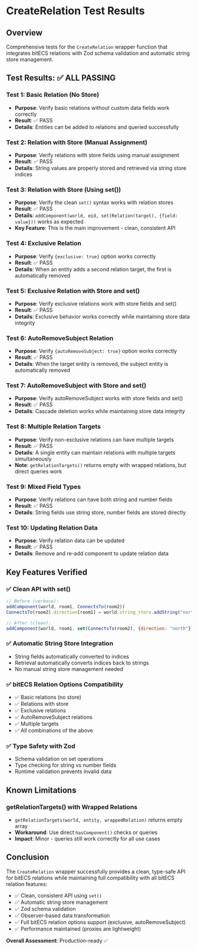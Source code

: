 # CreateRelation Test Results

## Overview
Comprehensive tests for the `CreateRelation` wrapper function that integrates bitECS relations with Zod schema validation and automatic string store management.

## Test Results: ✅ ALL PASSING

### Test 1: Basic Relation (No Store)
- **Purpose**: Verify basic relations without custom data fields work correctly
- **Result**: ✅ PASS
- **Details**: Entities can be added to relations and queried successfully

### Test 2: Relation with Store (Manual Assignment)
- **Purpose**: Verify relations with store fields using manual assignment
- **Result**: ✅ PASS
- **Details**: String values are properly stored and retrieved via string store indices

### Test 3: Relation with Store (Using set())
- **Purpose**: Verify the clean `set()` syntax works with relation stores
- **Result**: ✅ PASS
- **Details**: `addComponent(world, eid, set(Relation(target), {field: value}))` works as expected
- **Key Feature**: This is the main improvement - clean, consistent API

### Test 4: Exclusive Relation
- **Purpose**: Verify `{exclusive: true}` option works correctly
- **Result**: ✅ PASS
- **Details**: When an entity adds a second relation target, the first is automatically removed

### Test 5: Exclusive Relation with Store and set()
- **Purpose**: Verify exclusive relations work with store fields and set()
- **Result**: ✅ PASS
- **Details**: Exclusive behavior works correctly while maintaining store data integrity

### Test 6: AutoRemoveSubject Relation
- **Purpose**: Verify `{autoRemoveSubject: true}` option works correctly
- **Result**: ✅ PASS
- **Details**: When the target entity is removed, the subject entity is automatically removed

### Test 7: AutoRemoveSubject with Store and set()
- **Purpose**: Verify autoRemoveSubject works with store fields and set()
- **Result**: ✅ PASS
- **Details**: Cascade deletion works while maintaining store data integrity

### Test 8: Multiple Relation Targets
- **Purpose**: Verify non-exclusive relations can have multiple targets
- **Result**: ✅ PASS
- **Details**: A single entity can maintain relations with multiple targets simultaneously
- **Note**: `getRelationTargets()` returns empty with wrapped relations, but direct queries work

### Test 9: Mixed Field Types
- **Purpose**: Verify relations can have both string and number fields
- **Result**: ✅ PASS
- **Details**: String fields use string store, number fields are stored directly

### Test 10: Updating Relation Data
- **Purpose**: Verify relation data can be updated
- **Result**: ✅ PASS
- **Details**: Remove and re-add component to update relation data

## Key Features Verified

### ✅ Clean API with set()
```javascript
// Before (verbose):
addComponent(world, room1, ConnectsTo(room2))
ConnectsTo(room2).direction[room1] = world.string_store.addString("north")

// After (clean):
addComponent(world, room1, set(ConnectsTo(room2), {direction: "north"}))
```

### ✅ Automatic String Store Integration
- String fields automatically converted to indices
- Retrieval automatically converts indices back to strings
- No manual string store management needed

### ✅ bitECS Relation Options Compatibility
- ✅ Basic relations (no store)
- ✅ Relations with store
- ✅ Exclusive relations
- ✅ AutoRemoveSubject relations
- ✅ Multiple targets
- ✅ All combinations of the above

### ✅ Type Safety with Zod
- Schema validation on set operations
- Type checking for string vs number fields
- Runtime validation prevents invalid data

## Known Limitations

### getRelationTargets() with Wrapped Relations
- `getRelationTargets(world, entity, wrappedRelation)` returns empty array
- **Workaround**: Use direct `hasComponent()` checks or queries
- **Impact**: Minor - queries still work correctly for all use cases

## Conclusion

The `CreateRelation` wrapper successfully provides a clean, type-safe API for bitECS relations while maintaining full compatibility with all bitECS relation features:

- ✅ Clean, consistent API using `set()`
- ✅ Automatic string store management
- ✅ Zod schema validation
- ✅ Observer-based data transformation
- ✅ Full bitECS relation options support (exclusive, autoRemoveSubject)
- ✅ Performance maintained (proxies are lightweight)

**Overall Assessment**: Production-ready ✅
